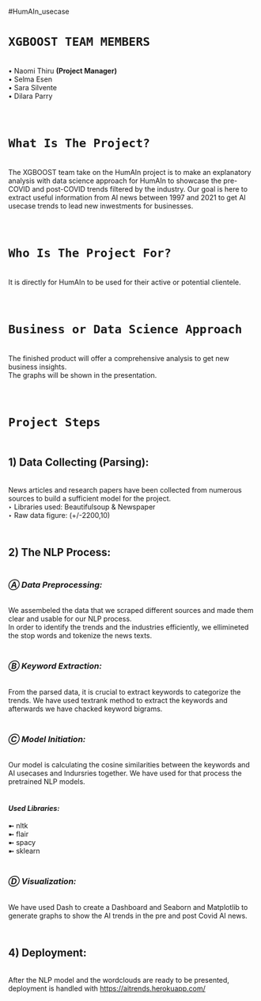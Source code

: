  #HumAIn_usecase

# **`XGBOOST TEAM MEMBERS`**
<br>• Naomi Thiru **(Project Manager)**
<br>• Selma Esen
<br>• Sara Silvente
<br>• Dilara Parry

# <br>``What Is The Project?``
<br>The XGBOOST team take on the HumAIn project is to make an explanatory analysis with data science approach for HumAIn to showcase the pre-COVID and post-COVID trends filtered by the industry. Our goal is here to extract useful information from AI news between 1997 and 2021 to get AI usecase trends to lead new inwestments for businesses.

# <br>``Who Is The Project For?``
<br>It is directly for HumAIn to be used for their active or potential clientele.

# <br>``Business or Data Science Approach``
<br>The finished product will offer a comprehensive analysis to get new business insights.
<br>The graphs will be shown in the presentation.

# <br> ``Project Steps``
## <br>**1) Data Collecting (Parsing):**
<br>News articles and research papers have been collected from numerous sources to build a sufficient model for the project.
<br>‣ Libraries used: Beautifulsoup & Newspaper
<br>‣ Raw data figure: (+/-2200,10)

## <br>**2) The NLP Process:**
### <br>*Ⓐ Data Preprocessing:*
<br>We assembeled the data that we scraped different sources and made them clear and usable for our NLP process. 
<br>In order to identify the trends and the industries efficiently, we ellimineted the stop words and tokenize the news texts. 


### <br>*Ⓑ Keyword Extraction:*
<br>From the parsed data, it is crucial to extract keywords to categorize the trends. We have used textrank method to extract the keywords and afterwards we have chacked keyword bigrams.


### <br>*Ⓒ Model Initiation:*
<br>Our model is calculating the cosine similarities between the keywords and AI usecases and Indursries together. We have used for that process the pretrained NLP models. 

#### <br>*Used Libraries:*
➼ nltk
<br> ➼ flair
<br> ➼ spacy
<br> ➼ sklearn


### <br>*Ⓓ Visualization:*
<br>We have used Dash to create a Dashboard and Seaborn and Matplotlib to generate graphs to show the AI trends in the pre and post Covid AI news. 

## <br>**4) Deployment:**
<br>After the NLP model and the wordclouds are ready to be presented, deployment is handled with https://aitrends.herokuapp.com/

